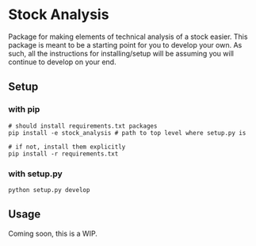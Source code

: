# Stock Analysis
Package for making elements of technical analysis of a stock easier. This package is meant to be a starting point for you to develop your own. As such, all the instructions for installing/setup will be assuming you will continue to develop on your end.

## Setup
### with pip
```
# should install requirements.txt packages
pip install -e stock_analysis # path to top level where setup.py is

# if not, install them explicitly
pip install -r requirements.txt
```

### with setup.py
```
python setup.py develop
```

## Usage
Coming soon, this is a WIP.
